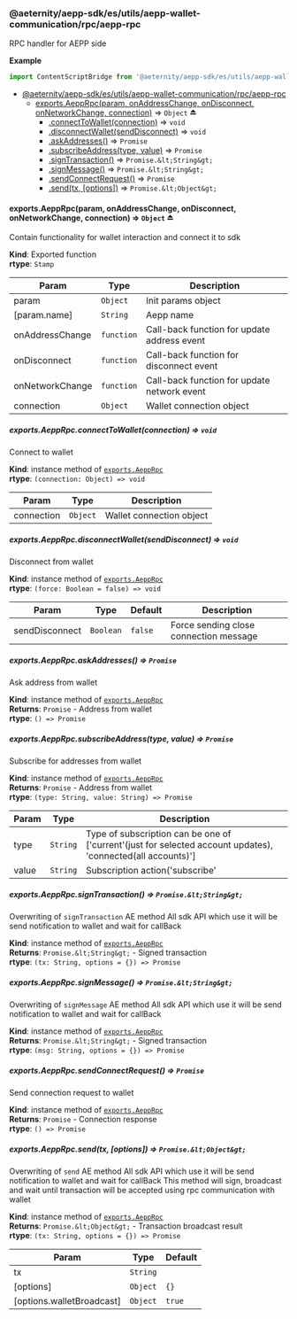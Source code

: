 <a id="module_@aeternity/aepp-sdk/es/utils/aepp-wallet-communication/rpc/aepp-rpc"></a>

### @aeternity/aepp-sdk/es/utils/aepp-wallet-communication/rpc/aepp-rpc
RPC handler for AEPP side

**Example**  
```js
import ContentScriptBridge from '@aeternity/aepp-sdk/es/utils/aepp-wallet-communication/rpc/aepp-rpc'
```

* [@aeternity/aepp-sdk/es/utils/aepp-wallet-communication/rpc/aepp-rpc](#module_@aeternity/aepp-sdk/es/utils/aepp-wallet-communication/rpc/aepp-rpc)
    * [exports.AeppRpc(param, onAddressChange, onDisconnect, onNetworkChange, connection)](#exp_module_@aeternity/aepp-sdk/es/utils/aepp-wallet-communication/rpc/aepp-rpc--exports.AeppRpc) ⇒ `Object` ⏏
        * [.connectToWallet(connection)](#module_@aeternity/aepp-sdk/es/utils/aepp-wallet-communication/rpc/aepp-rpc--exports.AeppRpc+connectToWallet) ⇒ `void`
        * [.disconnectWallet(sendDisconnect)](#module_@aeternity/aepp-sdk/es/utils/aepp-wallet-communication/rpc/aepp-rpc--exports.AeppRpc+disconnectWallet) ⇒ `void`
        * [.askAddresses()](#module_@aeternity/aepp-sdk/es/utils/aepp-wallet-communication/rpc/aepp-rpc--exports.AeppRpc+askAddresses) ⇒ `Promise`
        * [.subscribeAddress(type, value)](#module_@aeternity/aepp-sdk/es/utils/aepp-wallet-communication/rpc/aepp-rpc--exports.AeppRpc+subscribeAddress) ⇒ `Promise`
        * [.signTransaction()](#module_@aeternity/aepp-sdk/es/utils/aepp-wallet-communication/rpc/aepp-rpc--exports.AeppRpc+signTransaction) ⇒ `Promise.&lt;String&gt;`
        * [.signMessage()](#module_@aeternity/aepp-sdk/es/utils/aepp-wallet-communication/rpc/aepp-rpc--exports.AeppRpc+signMessage) ⇒ `Promise.&lt;String&gt;`
        * [.sendConnectRequest()](#module_@aeternity/aepp-sdk/es/utils/aepp-wallet-communication/rpc/aepp-rpc--exports.AeppRpc+sendConnectRequest) ⇒ `Promise`
        * [.send(tx, [options])](#module_@aeternity/aepp-sdk/es/utils/aepp-wallet-communication/rpc/aepp-rpc--exports.AeppRpc+send) ⇒ `Promise.&lt;Object&gt;`

<a id="exp_module_@aeternity/aepp-sdk/es/utils/aepp-wallet-communication/rpc/aepp-rpc--exports.AeppRpc"></a>

#### exports.AeppRpc(param, onAddressChange, onDisconnect, onNetworkChange, connection) ⇒ `Object` ⏏
Contain functionality for wallet interaction and connect it to sdk

**Kind**: Exported function  
**rtype**: `Stamp`

| Param | Type | Description |
| --- | --- | --- |
| param | `Object` | Init params object |
| [param.name] | `String` | Aepp name |
| onAddressChange | `function` | Call-back function for update address event |
| onDisconnect | `function` | Call-back function for disconnect event |
| onNetworkChange | `function` | Call-back function for update network event |
| connection | `Object` | Wallet connection object |

<a id="module_@aeternity/aepp-sdk/es/utils/aepp-wallet-communication/rpc/aepp-rpc--exports.AeppRpc+connectToWallet"></a>

##### exports.AeppRpc.connectToWallet(connection) ⇒ `void`
Connect to wallet

**Kind**: instance method of [`exports.AeppRpc`](#exp_module_@aeternity/aepp-sdk/es/utils/aepp-wallet-communication/rpc/aepp-rpc--exports.AeppRpc)  
**rtype**: `(connection: Object) => void`

| Param | Type | Description |
| --- | --- | --- |
| connection | `Object` | Wallet connection object |

<a id="module_@aeternity/aepp-sdk/es/utils/aepp-wallet-communication/rpc/aepp-rpc--exports.AeppRpc+disconnectWallet"></a>

##### exports.AeppRpc.disconnectWallet(sendDisconnect) ⇒ `void`
Disconnect from wallet

**Kind**: instance method of [`exports.AeppRpc`](#exp_module_@aeternity/aepp-sdk/es/utils/aepp-wallet-communication/rpc/aepp-rpc--exports.AeppRpc)  
**rtype**: `(force: Boolean = false) => void`

| Param | Type | Default | Description |
| --- | --- | --- | --- |
| sendDisconnect | `Boolean` | <code>false</code> | Force sending close connection message |

<a id="module_@aeternity/aepp-sdk/es/utils/aepp-wallet-communication/rpc/aepp-rpc--exports.AeppRpc+askAddresses"></a>

##### exports.AeppRpc.askAddresses() ⇒ `Promise`
Ask address from wallet

**Kind**: instance method of [`exports.AeppRpc`](#exp_module_@aeternity/aepp-sdk/es/utils/aepp-wallet-communication/rpc/aepp-rpc--exports.AeppRpc)  
**Returns**: `Promise` - Address from wallet  
**rtype**: `() => Promise`
<a id="module_@aeternity/aepp-sdk/es/utils/aepp-wallet-communication/rpc/aepp-rpc--exports.AeppRpc+subscribeAddress"></a>

##### exports.AeppRpc.subscribeAddress(type, value) ⇒ `Promise`
Subscribe for addresses from wallet

**Kind**: instance method of [`exports.AeppRpc`](#exp_module_@aeternity/aepp-sdk/es/utils/aepp-wallet-communication/rpc/aepp-rpc--exports.AeppRpc)  
**Returns**: `Promise` - Address from wallet  
**rtype**: `(type: String, value: String) => Promise`

| Param | Type | Description |
| --- | --- | --- |
| type | `String` | Type of subscription can be one of ['current'(just for selected account updates), 'connected(all accounts)'] |
| value | `String` | Subscription action('subscribe'|'unsubscribe') |

<a id="module_@aeternity/aepp-sdk/es/utils/aepp-wallet-communication/rpc/aepp-rpc--exports.AeppRpc+signTransaction"></a>

##### exports.AeppRpc.signTransaction() ⇒ `Promise.&lt;String&gt;`
Overwriting of `signTransaction` AE method
All sdk API which use it will be send notification to wallet and wait for callBack

**Kind**: instance method of [`exports.AeppRpc`](#exp_module_@aeternity/aepp-sdk/es/utils/aepp-wallet-communication/rpc/aepp-rpc--exports.AeppRpc)  
**Returns**: `Promise.&lt;String&gt;` - Signed transaction  
**rtype**: `(tx: String, options = {}) => Promise`
<a id="module_@aeternity/aepp-sdk/es/utils/aepp-wallet-communication/rpc/aepp-rpc--exports.AeppRpc+signMessage"></a>

##### exports.AeppRpc.signMessage() ⇒ `Promise.&lt;String&gt;`
Overwriting of `signMessage` AE method
All sdk API which use it will be send notification to wallet and wait for callBack

**Kind**: instance method of [`exports.AeppRpc`](#exp_module_@aeternity/aepp-sdk/es/utils/aepp-wallet-communication/rpc/aepp-rpc--exports.AeppRpc)  
**Returns**: `Promise.&lt;String&gt;` - Signed transaction  
**rtype**: `(msg: String, options = {}) => Promise`
<a id="module_@aeternity/aepp-sdk/es/utils/aepp-wallet-communication/rpc/aepp-rpc--exports.AeppRpc+sendConnectRequest"></a>

##### exports.AeppRpc.sendConnectRequest() ⇒ `Promise`
Send connection request to wallet

**Kind**: instance method of [`exports.AeppRpc`](#exp_module_@aeternity/aepp-sdk/es/utils/aepp-wallet-communication/rpc/aepp-rpc--exports.AeppRpc)  
**Returns**: `Promise` - Connection response  
**rtype**: `() => Promise`
<a id="module_@aeternity/aepp-sdk/es/utils/aepp-wallet-communication/rpc/aepp-rpc--exports.AeppRpc+send"></a>

##### exports.AeppRpc.send(tx, [options]) ⇒ `Promise.&lt;Object&gt;`
Overwriting of `send` AE method
All sdk API which use it will be send notification to wallet and wait for callBack
This method will sign, broadcast and wait until transaction will be accepted using rpc communication with wallet

**Kind**: instance method of [`exports.AeppRpc`](#exp_module_@aeternity/aepp-sdk/es/utils/aepp-wallet-communication/rpc/aepp-rpc--exports.AeppRpc)  
**Returns**: `Promise.&lt;Object&gt;` - Transaction broadcast result  
**rtype**: `(tx: String, options = {}) => Promise`

| Param | Type | Default |
| --- | --- | --- |
| tx | `String` |  | 
| [options] | `Object` | <code>{}</code> | 
| [options.walletBroadcast] | `Object` | <code>true</code> | 

